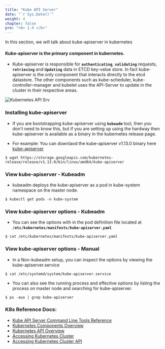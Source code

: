 ```yaml
---
title: "Kube API Server"
date: "`r Sys.Date()`"
weight: 4
chapter: false
pre: "<b> 1.4 </b>"
---
```


In this section, we will talk about kube-apiserver in kubernetes

#### Kube-apiserver is the primary component in kubernetes.
- Kube-apiserver is responsible for **`authenticating`**, **`validating`** requests, **`retrieving`** and **`Updating`** data in ETCD key-value store. In fact kube-apiserver is the only component that interacts directly to the etcd datastore. The other components such as kube-scheduler, kube-controller-manager and kubelet uses the API-Server to update in the cluster in their respective areas.

![Kubernetes API Srv](../../images/part1/4/0005.png?featherlight=false&width=60pc)
  
### Installing kube-apiserver

- If you are bootstrapping kube-apiserver using **`kubeadm`** tool, then you don't need to know this, but if you are setting up using the hardway then kube-apiserver is available as a binary in the kubernetes release page.

- For example: You can downlaod the kube-apiserver v1.13.0 binary here [kube-apiserver](https://storage.googleapis.com/kubernetes-release/release/v1.13.0/bin/linux/amd64/kube-apiserver)
```
$ wget https://storage.googleapis.com/kubernetes-release/release/v1.13.0/bin/linux/amd64/kube-apiserver
```
 
### View kube-apiserver - Kubeadm
- kubeadm deploys the kube-apiserver as a pod in kube-system namespace on the master node.
```
$ kubectl get pods -n kube-system
```
   
### View kube-apiserver options - Kubeadm
- You can see the options with in the pod definition file located at **`/etc/kubernetes/manifests/kube-apiserver.yaml`**
```
$ cat /etc/kubernetes/manifests/kube-apiserver.yaml
```
   
### View kube-apiserver options - Manual
- In a Non-kubeadm setup, you can inspect the options by viewing the kube-apiserver.service
```
$ cat /etc/systemd/system/kube-apiserver.service
```
   
- You can also see the running process and effective options by listing the process on master node and searching for kube-apiserver.
```
$ ps -aux | grep kube-apiserver
```

### K8s Reference Docs:

- [Kube API Server Command Line Tools Reference](https://kubernetes.io/docs/reference/command-line-tools-reference/kube-apiserver/)
- [Kubernetes Components Overview](https://kubernetes.io/docs/concepts/overview/components/)
- [Kubernetes API Overview](https://kubernetes.io/docs/concepts/overview/kubernetes-api/)
- [Accessing Kubernetes Cluster](https://kubernetes.io/docs/tasks/access-application-cluster/access-cluster/)
- [Accessing Kubernetes Cluster API](https://kubernetes.io/docs/tasks/administer-cluster/access-cluster-api/)